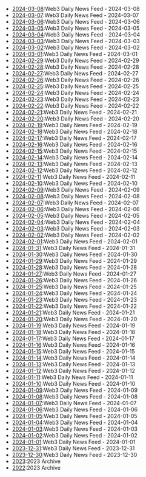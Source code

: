 * [2024-03-08](./days/2024-03-08.md):Web3 Daily News Feed - 2024-03-08
* [2024-03-07](./days/2024-03-07.md):Web3 Daily News Feed - 2024-03-07
* [2024-03-06](./days/2024-03-06.md):Web3 Daily News Feed - 2024-03-06
* [2024-03-05](./days/2024-03-05.md):Web3 Daily News Feed - 2024-03-05
* [2024-03-04](./days/2024-03-04.md):Web3 Daily News Feed - 2024-03-04
* [2024-03-03](./days/2024-03-03.md):Web3 Daily News Feed - 2024-03-03
* [2024-03-02](./days/2024-03-02.md):Web3 Daily News Feed - 2024-03-02
* [2024-03-01](./days/2024-03-01.md):Web3 Daily News Feed - 2024-03-01
* [2024-02-29](./days/2024-02-29.md):Web3 Daily News Feed - 2024-02-29
* [2024-02-28](./days/2024-02-28.md):Web3 Daily News Feed - 2024-02-28
* [2024-02-27](./days/2024-02-27.md):Web3 Daily News Feed - 2024-02-27
* [2024-02-26](./days/2024-02-26.md):Web3 Daily News Feed - 2024-02-26
* [2024-02-25](./days/2024-02-25.md):Web3 Daily News Feed - 2024-02-25
* [2024-02-24](./days/2024-02-24.md):Web3 Daily News Feed - 2024-02-24
* [2024-02-23](./days/2024-02-23.md):Web3 Daily News Feed - 2024-02-23
* [2024-02-22](./days/2024-02-22.md):Web3 Daily News Feed - 2024-02-22
* [2024-02-21](./days/2024-02-21.md):Web3 Daily News Feed - 2024-02-21
* [2024-02-20](./days/2024-02-20.md):Web3 Daily News Feed - 2024-02-20
* [2024-02-19](./days/2024-02-19.md):Web3 Daily News Feed - 2024-02-19
* [2024-02-18](./days/2024-02-18.md):Web3 Daily News Feed - 2024-02-18
* [2024-02-17](./days/2024-02-17.md):Web3 Daily News Feed - 2024-02-17
* [2024-02-16](./days/2024-02-16.md):Web3 Daily News Feed - 2024-02-16
* [2024-02-15](./days/2024-02-15.md):Web3 Daily News Feed - 2024-02-15
* [2024-02-14](./days/2024-02-14.md):Web3 Daily News Feed - 2024-02-14
* [2024-02-13](./days/2024-02-13.md):Web3 Daily News Feed - 2024-02-13
* [2024-02-12](./days/2024-02-12.md):Web3 Daily News Feed - 2024-02-12
* [2024-02-11](./days/2024-02-11.md):Web3 Daily News Feed - 2024-02-11
* [2024-02-10](./days/2024-02-10.md):Web3 Daily News Feed - 2024-02-10
* [2024-02-09](./days/2024-02-09.md):Web3 Daily News Feed - 2024-02-09
* [2024-02-08](./days/2024-02-08.md):Web3 Daily News Feed - 2024-02-08
* [2024-02-07](./days/2024-02-07.md):Web3 Daily News Feed - 2024-02-07
* [2024-02-06](./days/2024-02-06.md):Web3 Daily News Feed - 2024-02-06
* [2024-02-05](./days/2024-02-05.md):Web3 Daily News Feed - 2024-02-05
* [2024-02-04](./days/2024-02-04.md):Web3 Daily News Feed - 2024-02-04
* [2024-02-03](./days/2024-02-03.md):Web3 Daily News Feed - 2024-02-03
* [2024-02-02](./days/2024-02-02.md):Web3 Daily News Feed - 2024-02-02
* [2024-02-01](./days/2024-02-01.md):Web3 Daily News Feed - 2024-02-01
* [2024-01-31](./days/2024-01-31.md):Web3 Daily News Feed - 2024-01-31
* [2024-01-30](./days/2024-01-30.md):Web3 Daily News Feed - 2024-01-30
* [2024-01-29](./days/2024-01-29.md):Web3 Daily News Feed - 2024-01-29
* [2024-01-28](./days/2024-01-28.md):Web3 Daily News Feed - 2024-01-28
* [2024-01-27](./days/2024-01-27.md):Web3 Daily News Feed - 2024-01-27
* [2024-01-26](./days/2024-01-26.md):Web3 Daily News Feed - 2024-01-26
* [2024-01-25](./days/2024-01-25.md):Web3 Daily News Feed - 2024-01-25
* [2024-01-24](./days/2024-01-24.md):Web3 Daily News Feed - 2024-01-24
* [2024-01-23](./days/2024-01-23.md):Web3 Daily News Feed - 2024-01-23
* [2024-01-22](./days/2024-01-22.md):Web3 Daily News Feed - 2024-01-22
* [2024-01-21](./days/2024-01-21.md):Web3 Daily News Feed - 2024-01-21
* [2024-01-20](./days/2024-01-20.md):Web3 Daily News Feed - 2024-01-20
* [2024-01-19](./days/2024-01-19.md):Web3 Daily News Feed - 2024-01-19
* [2024-01-18](./days/2024-01-18.md):Web3 Daily News Feed - 2024-01-18
* [2024-01-17](./days/2024-01-17.md):Web3 Daily News Feed - 2024-01-17
* [2024-01-16](./days/2024-01-16.md):Web3 Daily News Feed - 2024-01-16
* [2024-01-15](./days/2024-01-15.md):Web3 Daily News Feed - 2024-01-15
* [2024-01-14](./days/2024-01-14.md):Web3 Daily News Feed - 2024-01-14
* [2024-01-13](./days/2024-01-13.md):Web3 Daily News Feed - 2024-01-13
* [2024-01-12](./days/2024-01-12.md):Web3 Daily News Feed - 2024-01-12
* [2024-01-11](./days/2024-01-11.md):Web3 Daily News Feed - 2024-01-11
* [2024-01-10](./days/2024-01-10.md):Web3 Daily News Feed - 2024-01-10
* [2024-01-09](./days/2024-01-09.md):Web3 Daily News Feed - 2024-01-09
* [2024-01-08](./days/2024-01-08.md):Web3 Daily News Feed - 2024-01-08
* [2024-01-07](./days/2024-01-07.md):Web3 Daily News Feed - 2024-01-07
* [2024-01-06](./days/2024-01-06.md):Web3 Daily News Feed - 2024-01-06
* [2024-01-05](./days/2024-01-05.md):Web3 Daily News Feed - 2024-01-05
* [2024-01-04](./days/2024-01-04.md):Web3 Daily News Feed - 2024-01-04
* [2024-01-03](./days/2024-01-03.md):Web3 Daily News Feed - 2024-01-03
* [2024-01-02](./days/2024-01-02.md):Web3 Daily News Feed - 2024-01-02
* [2024-01-01](./days/2024-01-01.md):Web3 Daily News Feed - 2024-01-01
* [2023-12-31](./days/2023-12-31.md):Web3 Daily News Feed - 2023-12-31
* [2023-12-30](./days/2023-12-30.md):Web3 Daily News Feed - 2023-12-30
* [2023](./2023.md):2023 Archive 
* [2022](./2022.md):2023 Archive 